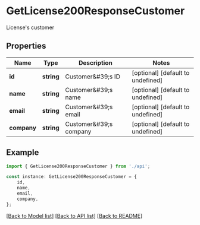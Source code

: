 # GetLicense200ResponseCustomer

License\'s customer

## Properties

Name | Type | Description | Notes
------------ | ------------- | ------------- | -------------
**id** | **string** | Customer\&#39;s ID | [optional] [default to undefined]
**name** | **string** | Customer\&#39;s name | [optional] [default to undefined]
**email** | **string** | Customer\&#39;s email | [optional] [default to undefined]
**company** | **string** | Customer\&#39;s company | [optional] [default to undefined]

## Example

```typescript
import { GetLicense200ResponseCustomer } from './api';

const instance: GetLicense200ResponseCustomer = {
    id,
    name,
    email,
    company,
};
```

[[Back to Model list]](../README.md#documentation-for-models) [[Back to API list]](../README.md#documentation-for-api-endpoints) [[Back to README]](../README.md)
